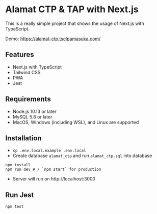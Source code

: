 # Alamat CTP & TAP with Next.js

This is a really simple project that shows the usage of Next.js with TypeScript.

Demo: https://alamat-ctp.tselpamasuka.com/

## Features

- Next.js with TypeScript
- Tailwind CSS
- PWA
- Jest

## Requirements

- Node.js 10.13 or later
- MySQL 5.8 or later
- MacOS, Windows (including WSL), and Linux are supported

## Installation

- `cp .env.local.example .env.local`
- Create database `alamat_ctp` and run `alamat_ctp.sql` into database

```
npm install
npm run dev # / `npm start` for production
```

- Server will run on http://localhost:3000

## Run Jest

```
npm test
```
